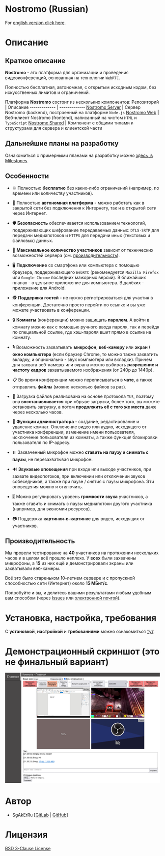 # Nostromo (Russian)

For [english version click here](/README-EN.md).

# Описание

## Краткое описание

**Nostromo** - это платформа для организации и проведения видеоконференций, основанная на технологии `WebRTC`.

Полностью бесплатная, автономная, с открытым исходным кодом, без искусственных лимитов и ограничений.

Платформа **Nostromo** состоит из нескольких компонентов:
Репозиторий                                                     | Описание
-------------                                                   | -------------
[Nostromo Server](https://gitlab.com/SgAkErRu/nostromo)         | Сервер Nostromo (backend), построенный на платформе `Node.js`
[Nostromo Web](https://gitlab.com/SgAkErRu/nostromo-web)        | Веб-клиент Nostromo (frontend), написанный на чистом `HTML` и `TypeScript`
[Nostromo Shared](https://gitlab.com/SgAkErRu/nostromo-shared)  | Компонент с общими типами и структурами для сервера и клиентской части

## Дальнейшие планы на разработку

Ознакомиться с примерными планами на разработку можно [здесь, в Milestones](https://gitlab.com/SgAkErRu/nostromo/-/milestones).

## Особенности

- ♾️ Полностью **бесплатно** без каких-либо ограничений (например, по времени или количеству участников).

- 🏢 Полностью **автономная платформа** - можно работать как в закрытой сети без подключения к Интернету, так и в открытой сети через Интернет.

- 🛡️ **Безопасность** обеспечивается использованием технологий, поддерживающих шифрование передаваемых данных: `DTLS-SRTP` для передачи медиапотоков и `HTTPS` для передачи иных (текстовых и файловых) данных.

- 🤨 **Максимальное количество участников** зависит от технических возможностей сервера (см. [производительность](#производительность)).

- 🖥️ **Подключение** со смартфона или компьютера с помощью браузера, поддерживающего `WebRTC` (рекомендуется `Mozilla Firefox` или `Google Chrome` последних мажорных версий). В ближайших планах - отдельное приложение для компьютера. В далёких - приложение для Android.

- 🕵️ **Поддержка гостей** - не нужно регистрироваться для участия в конференции. Достаточно просто перейти по ссылке и вы уже можете участвовать в конференции.

- 🔒 **Комнаты** (конференции) можно защищать **паролем**. А войти в комнату можно как с помощью ручного ввода пароля, так и перейдя по специальной ссылке, где хэш-пароля вшит прямо в ссылке на комнату.

- 🎙️ Возможность захватывать **микрофон**, **веб-камеру** или **экран / окно компьютера** (если браузер Chrome, то можно также захватить вкладку, и опционально - звук компьютера или вкладки). Причем для захвата веб-камеры или экрана можно выбирать **разрешение и частоту кадров** захватываемого изображения (от 240p до 1440p).

- 📋 Во время конференции можно переписываться в **чате**, а также отправлять **файлы** (можно несколько файлов за раз).

- 📎 Загрузка файлов реализована на основе протокола `TUS`, поэтому она **восстанавливается** при обрыве загрузки, более того, вы можете остановить загрузку, а потом **продолжить её с того же места** даже через несколько часов.

- 🔨 **Функции администратора** - создание, редактирование и удаление комнат. Отключение видео или аудио, исходящего от участника конференции, изменение имени пользователя, исключение пользователя из комнаты, а также функция блокировки пользователя по IP-адресу.

- ⏸️ Захваченный микрофон можно **ставить на паузу и снимать с паузы**, не перезахватывая микрофон.

- 🔊 **Звуковые оповещения** при входе или выходе участников, при захвате видеопотоков, при включении или отключении звуков собеседников, а также при паузе / снятия с паузы микрофона. Эти оповещения можно и отключить.

- 🎚️ Можно регулировать уровень **громкости звука** участников, а также ставить и снимать с паузы медиапотоки другого участника (например, для экономии ресурсов).

- 📷 Поддержка **картинки-в-картинке** для видео, исходящих от участников.


## Производительность

Мы провели тестирование на **40** участников на протяжении нескольких часов и в целом всё прошло неплохо. У **всех** были захвачены микрофоны, а **15** из них ещё и демонстрировали экраны или захватывали веб-камеры.

Всё это было стареньком 10-летнем сервере и с пропускной способностью сети (Интернет) около **15 МБит/с**.

Попробуйте и вы, и делитесь вашими результатами любым удобным вам способом (через [Issues](https://gitlab.com/SgAkErRu/nostromo/-/issues) или [электронной почтой](https://gitlab.com/SgAkErRu)).

# Установка, настройка, требования

С **установкой**, **настройкой** и **требованиями** можно ознакомиться [тут](/docs/SETUP.md).

# Демонстрационный скриншот (это не финальный вариант)
![Nostromo demo screenshot](nostromo-demo-screenshot.png)

# Автор

- SgAkErRu [[GitLab](https://gitlab.com/SgAkErRu) | [GitHub](https://github.com/SgAkErRu)]

# Лицензия

[BSD 3-Clause License](/LICENSE)
